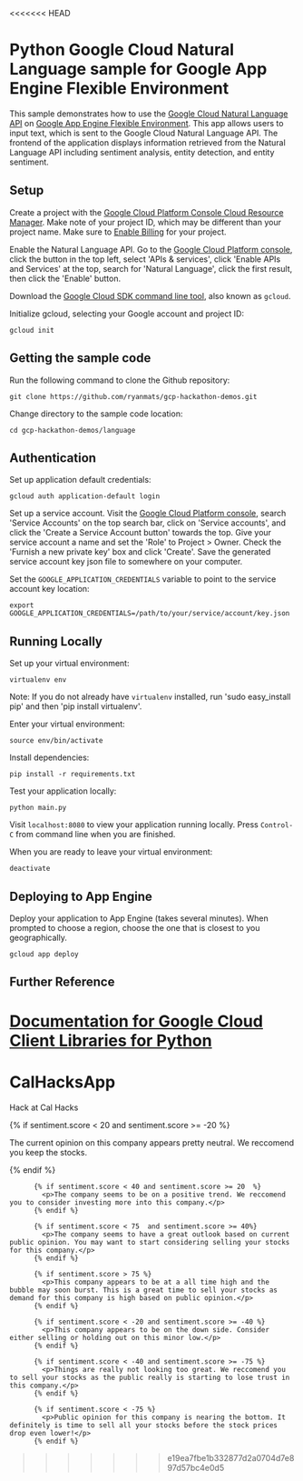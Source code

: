 <<<<<<< HEAD
# Python Google Cloud Natural Language sample for Google App Engine Flexible Environment

This sample demonstrates how to use the [Google Cloud Natural Language API](https://cloud.google.com/natural-language/) on [Google App Engine Flexible Environment](https://cloud.google.com/appengine). This app allows users to input text, which is sent to the Google Cloud Natural Language API. The frontend of the application displays information retrieved from the Natural Language API including sentiment analysis, entity detection, and entity sentiment.

## Setup

Create a project with the [Google Cloud Platform Console Cloud Resource Manager](https://console.cloud.google.com/cloud-resource-manager). Make note of your project ID, which may be different than your project name. Make sure to [Enable Billing](https://console.cloud.google.com/billing?debugUI=DEVELOPERS) for your project.

Enable the Natural Language API. Go to the [Google Cloud Platform console](https://console.cloud.google.com), click the button in the top left, select 'APIs & services', click 'Enable APIs and Services' at the top, search for 'Natural Language', click the first result, then click the 'Enable' button.

Download the [Google Cloud SDK command line tool](https://cloud.google.com/sdk/downloads#interactive), also known as `gcloud`.

Initialize gcloud, selecting your Google account and project ID:

    gcloud init

## Getting the sample code

Run the following command to clone the Github repository:

    git clone https://github.com/ryanmats/gcp-hackathon-demos.git

Change directory to the sample code location:

    cd gcp-hackathon-demos/language

## Authentication

Set up application default credentials:

    gcloud auth application-default login

Set up a service account. Visit the [Google Cloud Platform console](https://console.cloud.google.com), search 'Service Accounts' on the top search bar, click on 'Service accounts', and click the 'Create a Service Account button' towards the top. Give your service account a name and set the 'Role' to Project > Owner. Check the 'Furnish a new private key' box and click 'Create'. Save the generated service account key json file to somewhere on your computer.

Set the `GOOGLE_APPLICATION_CREDENTIALS` variable to point to the service account key location:

    export GOOGLE_APPLICATION_CREDENTIALS=/path/to/your/service/account/key.json

## Running Locally

Set up your virtual environment:

    virtualenv env

Note: If you do not already have `virtualenv` installed, run 'sudo easy_install pip' and then 'pip install virtualenv'.

Enter your virtual environment:

    source env/bin/activate

Install dependencies:

    pip install -r requirements.txt

Test your application locally:

    python main.py

Visit `localhost:8080` to view your application running locally. Press `Control-C` from command line when you are finished.

When you are ready to leave your virtual environment:

    deactivate

## Deploying to App Engine

Deploy your application to App Engine (takes several minutes). When prompted to choose a region, choose the one that is closest to you geographically.

    gcloud app deploy

## Further Reference

[Documentation for Google Cloud Client Libraries for Python](https://googlecloudplatform.github.io/google-cloud-python/latest/index.html)
=======
# CalHacksApp
Hack at Cal Hacks

{% if sentiment.score < 20 and sentiment.score >= -20 %}
            <p>The current opinion on this company appears pretty neutral. We reccomend you keep the stocks.</p>
          {% endif %}

          {% if sentiment.score < 40 and sentiment.score >= 20  %}
            <p>The company seems to be on a positive trend. We reccomend you to consider investing more into this company.</p>
          {% endif %}

          {% if sentiment.score < 75  and sentiment.score >= 40%}
            <p>The company seems to have a great outlook based on current public opinion. You may want to start considering selling your stocks for this company.</p>
          {% endif %}

          {% if sentiment.score > 75 %}
            <p>This company appears to be at a all time high and the bubble may soon burst. This is a great time to sell your stocks as demand for this company is high based on public opinion.</p>
          {% endif %}

          {% if sentiment.score < -20 and sentiment.score >= -40 %}
            <p>This company appears to be on the down side. Consider either selling or holding out on this minor low.</p>
          {% endif %}

          {% if sentiment.score < -40 and sentiment.score >= -75 %}
            <p>Things are really not looking too great. We reccomend you to sell your stocks as the public really is starting to lose trust in this company.</p>
          {% endif %}

          {% if sentiment.score < -75 %}
            <p>Public opinion for this company is nearing the bottom. It definitely is time to sell all your stocks before the stock prices drop even lower!</p>
          {% endif %}
>>>>>>> e19ea7fbe1b332877d2a0704d7e897d57bc4e0d5
